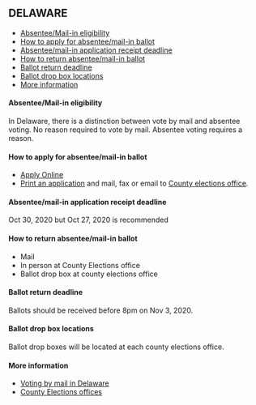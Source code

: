 ## DELAWARE

* [Absentee/Mail-in eligibility](#absenteemail-in-eligibility)
* [How to apply for absentee/mail-in ballot](#how-to-apply-for-absenteemail-in-ballot)
* [Absentee/mail-in application receipt deadline](#absenteemail-in-application-receipt-deadline)
* [How to return absentee/mail-in ballot](#how-to-return-absenteemail-in-ballot)
* [Ballot return deadline](#ballot-return-deadline)
* [Ballot drop box locations](#ballot-drop-box-locations)
* [More information](#more-information)


#### Absentee/Mail-in eligibility
In Delaware, there is a distinction between vote by mail and absentee voting. No reason required to vote by mail. Absentee voting requires a reason.

#### How to apply for absentee/mail-in ballot
* [Apply Online](https://ivote.de.gov/VoterView)
* [Print an application](https://elections.delaware.gov/pubs/pdfs/VoteByMail_ApplicationForm.pdf) and mail, fax or email to [County elections office](https://elections.delaware.gov/locations.shtml).

#### Absentee/mail-in application receipt deadline
Oct 30, 2020 but Oct 27, 2020 is recommended


#### How to return absentee/mail-in ballot
* Mail
* In person at County Elections office
* Ballot drop box at county elections office

#### Ballot return deadline
Ballots should be received before 8pm on Nov 3, 2020.


#### Ballot drop box locations
Ballot drop boxes will be located at each county elections office.

#### More information
* [Voting by mail in Delaware](https://elections.delaware.gov/services/voter/votebymail/index.shtml)
* [County Elections offices](https://elections.delaware.gov/locations.shtml)
